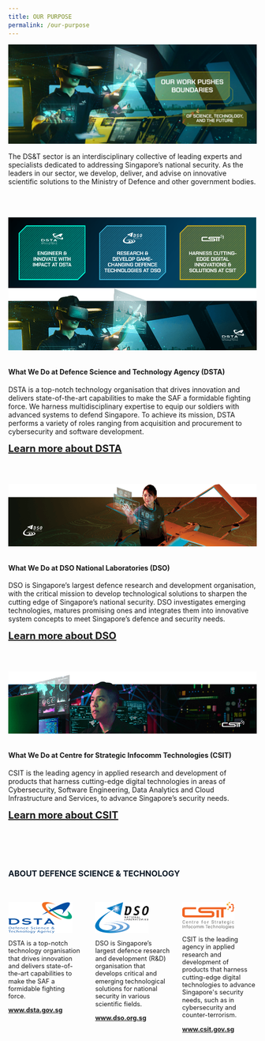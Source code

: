 ```yaml
---
title: OUR PURPOSE
permalink: /our-purpose
---
```

![Alt text for image on Isomer site](/images/purpose/Purpose_MainBanner.gif)
<p style="margin-bottom:4rem;">The DS&T sector is an interdisciplinary collective of leading experts and specialists dedicated to addressing Singapore’s national security. As the leaders in our sector, we develop, deliver, and advise on innovative scientific solutions to the Ministry of Defence and other government bodies. </p>

<div style="display:flex;">
	<a href="#dsta" style="display:flex;width:33.3%;" >
		<img src="images/purpose/Purpose_Box1-DSTA.png"  />
	</a>
		<a href="#dso" style="display:flex;width:33.3%;">
		<img src="images/purpose/Purpose_Box2-DSO.png"  />
	</a>
		<a href="#csit" style="display:flex;width:33.3%;" >
		<img src="images/purpose/Purpose_Box3-CSIT.png"  />
	</a>
	</div>

<img src="images/purpose/Purpose_SubBanner1-DSTA.png"/>
<h4 style="font-weight:bold;margin-top:2rem;" id="dsta">What We Do at Defence Science and Technology Agency (DSTA)</h4>
<p style="margin-top:1rem;">DSTA is a top-notch technology organisation that drives innovation and delivers state-of-the-art capabilities to make the SAF a formidable fighting force. We harness multidisciplinary expertise to equip our soldiers with advanced systems to defend Singapore. To achieve its mission, DSTA performs a variety of roles ranging from acquisition and procurement to cybersecurity and software development.</p>
<a href="https://www.dsta.gov.sg/who-we-are/overview" target="_blank" style="font-weight:bold;font-size:1.25rem;">Learn more about DSTA</a>
	

<img src="/images/purpose/Purpose_SubBanner2-DSO.png" style="margin-top:3.75rem;"/>
<h4 style="font-weight:bold;margin-top:2rem;" id="dso">What We Do at DSO National Laboratories (DSO)</h4>
<p style="margin-top:1rem;">DSO is Singapore’s largest defence research and development organisation, with the critical mission to develop technological solutions to sharpen the cutting edge of Singapore’s national security. DSO investigates emerging technologies, matures promising ones and integrates them into innovative system concepts to meet Singapore’s defence and security needs.</p>
<a href="https://www.dso.org.sg/about/" target="_blank" style="font-weight:bold;font-size:1.25rem;">Learn more about DSO</a>

<img src="images/purpose/Purpose_SubBanner3-CSIT.png" style="margin-top:3.75rem;"/>
<h4 style="font-weight:bold;margin-top:2rem;" id="csit">What We Do at Centre for Strategic Infocomm Technologies (CSIT) </h4>
<p style="margin-top:1rem;">CSIT is the leading agency in applied research and development of products that harness cutting-edge digital technologies in areas of Cybersecurity, Software Engineering, Data Analytics and Cloud Infrastructure and Services, to advance Singapore’s security needs.</p>
<a href="https://www.csit.gov.sg/about-csit/who-we-are" target="_blank" style="font-weight:bold;margin-bottom:60px;font-size:1.25rem;">Learn more about CSIT</a>

<h3 style="font-weight:bold;margin-top:6rem;color:#0C1926;">ABOUT DEFENCE SCIENCE & TECHNOLOGY</h3>

<style>
	.dst-3-col{display:flex;justify-content:space-between;}
	.dst-col{display:flex;width:30%;flex-direction:column;}
	.dst-col img{
	width:fit-content;
	margin:2rem 0 0 0;
	}
	
	@media (max-width:767px){
	.dst-3-col{
		flex-direction:column;
	}
	
	.dst-col{
	width:100%;}
	}
</style>

<div class="dst-3-col">
	<div class="dst-col">
		<img src="/images/dsta-logo.png" style=""/>
			<p style="font-size:0.8rem;line-height:1.2">DSTA is a top-notch technology organisation that drives innovation and delivers state-of-the-art capabilities to make the SAF a formidable fighting force.</p>
			<a href="https://www.dsta.gov.sg/home" target="_blank" style="font-weight:bold;font-size:0.8rem;line-height:1.2">www.dsta.gov.sg</a>
	</div>
	<div class="dst-col">
		<img src="/images/dso-logo.png" style=""/>
			<p style="font-size:0.8rem;line-height:1.2">DSO is Singapore’s largest defence research and development (R&D) organisation that develops critical and emerging technological solutions for national security in various scientific fields. 
</p>
			<a href="https://www.dso.org.sg" target="_blank" style="font-weight:bold;font-size:0.8rem;line-height:1.2">www.dso.org.sg</a>
	</div>
	<div class="dst-col">
		<img src="/images/csit-logo.png" style=""/>
			<p style="font-size:0.8rem;line-height:1.2">CSIT is the leading agency in applied research and development of products that harness cutting-edge digital technologies to advance Singapore's security needs, such as in cybersecurity and counter-terrorism.</p>
			<a href="https://www.csit.gov.sg" target="_blank" style="font-weight:bold;font-size:0.8rem;line-height:1.2">www.csit.gov.sg</a>
	</div>
</div>